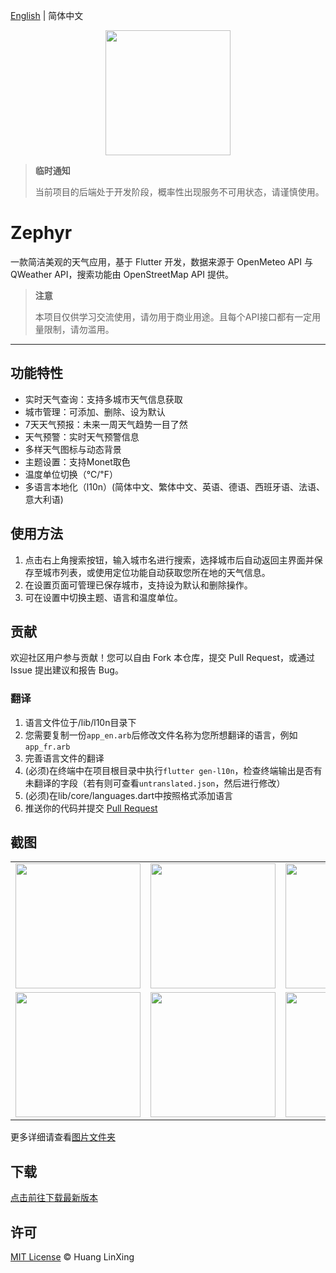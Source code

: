 [English](README.md) | 简体中文

<p align="center">
  <a href="https://github.com/LanceHuang245/Zephyr">
    <img src="./public/zephyr.png" height="200"/>
  </a>
</p>

> **临时通知**
> 
> 当前项目的后端处于开发阶段，概率性出现服务不可用状态，请谨慎使用。

# Zephyr

一款简洁美观的天气应用，基于 Flutter 开发，数据来源于 OpenMeteo API 与 QWeather API，搜索功能由 OpenStreetMap API 提供。
> **注意**
> 
> 本项目仅供学习交流使用，请勿用于商业用途。且每个API接口都有一定用量限制，请勿滥用。
---
## 功能特性
- 实时天气查询：支持多城市天气信息获取
- 城市管理：可添加、删除、设为默认
- 7天天气预报：未来一周天气趋势一目了然
- 天气预警：实时天气预警信息
- 多样天气图标与动态背景
- 主题设置：支持Monet取色
- 温度单位切换（℃/℉）
- 多语言本地化（l10n）(简体中文、繁体中文、英语、德语、西班牙语、法语、意大利语)

## 使用方法
1. 点击右上角搜索按钮，输入城市名进行搜索，选择城市后自动返回主界面并保存至城市列表，或使用定位功能自动获取您所在地的天气信息。
2. 在设置页面可管理已保存城市，支持设为默认和删除操作。
3. 可在设置中切换主题、语言和温度单位。

## 贡献
欢迎社区用户参与贡献！您可以自由 Fork 本仓库，提交 Pull Request，或通过 Issue 提出建议和报告 Bug。

### 翻译
1. 语言文件位于/lib/l10n目录下
2. 您需要复制一份`app_en.arb`后修改文件名称为您所想翻译的语言，例如`app_fr.arb`
3. 完善语言文件的翻译
4. (必须)在终端中在项目根目录中执行`flutter gen-l10n`，检查终端输出是否有未翻译的字段（若有则可查看`untranslated.json`，然后进行修改）
5. (必须)在lib/core/languages.dart中按照格式添加语言
6. 推送你的代码并提交 [Pull Request](https://github.com/ClaretWheel1481/Zephyr/pulls)

## 截图
<table>
  <tr>
    <td><img src="./public/sample_main_light.png" width="200"/></td>
    <td><img src="./public/sample_main2_light.png" width="200"/></td>
    <td><img src="./public/sample_main_alert_light.png" width="200"/></td>
    <td><img src="./public/sample_settings_light.png" width="200"/></td>
  </tr>
  <tr>
    <td><img src="./public/sample_main_dark.png" width="200"/></td>
    <td><img src="./public/sample_main2_dark.png" width="200"/></td>
    <td><img src="./public/sample_main_alert_dark.png" width="200"/></td>
    <td><img src="./public/sample_settings_dark.png" width="200"/></td>
  </tr>
</table>

更多详细请查看[图片文件夹](https://github.com/LanceHuang245/Zephyr/tree/master/public)

## 下载
[点击前往下载最新版本](https://github.com/LanceHuang245/Zephyr/releases/latest)

## 许可
[MIT License](LICENSE) © Huang LinXing